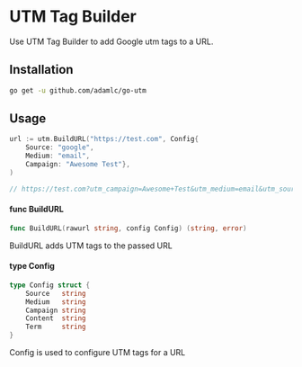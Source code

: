# UTM Tag Builder
Use UTM Tag Builder to add Google utm tags to a URL.

## Installation
```bash
go get -u github.com/adamlc/go-utm
```

## Usage

```go
url := utm.BuildURL("https://test.com", Config{
	Source: "google",
	Medium: "email",
	Campaign: "Awesome Test"},
)

// https://test.com?utm_campaign=Awesome+Test&utm_medium=email&utm_source=google
```

#### func  BuildURL

```go
func BuildURL(rawurl string, config Config) (string, error)
```
BuildURL adds UTM tags to the passed URL

#### type Config

```go
type Config struct {
	Source   string
	Medium   string
	Campaign string
	Content  string
	Term     string
}
```

Config is used to configure UTM tags for a URL
